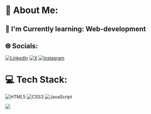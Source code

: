 # 💫 About Me:
## 🔭 I'm Currently learning: Web-development


## 🌐 Socials:
[![LinkedIn](https://img.shields.io/badge/LinkedIn-%230077B5.svg?logo=linkedin&logoColor=white)](https://www.linkedin.com/in/ashutoshraj1122?lipi=urn%3Ali%3Apage%3Ad_flagship3_profile_view_base_contact_details%3B4h6GE3V8Qd20amtbr6ewPQ%3D%3D)       [![X](https://img.shields.io/badge/X-black.svg?logo=X&logoColor=white)](https://x.com/AshutoshRaj1122)       [![Instagram](https://img.shields.io/badge/Instagram-%23E4405F.svg?logo=Instagram&logoColor=white)](https://instagram.com/https://www.instagram.com/ashutoshraj1122/)

# 💻 Tech Stack:
![HTML5](https://img.shields.io/badge/html5-%23E34F26.svg?style=for-the-badge&logo=html5&logoColor=white) ![CSS3](https://img.shields.io/badge/css3-%231572B6.svg?style=for-the-badge&logo=css3&logoColor=white) ![JavaScript](https://img.shields.io/badge/javascript-%23323330.svg?style=for-the-badge&logo=javascript&logoColor=%23F7DF1E)
<!-- # 📊 GitHub Stats:
![](https://github-readme-stats.vercel.app/api?username=AshutoshRaj1122&theme=dark&hide_border=false&include_all_commits=true&count_private=false)<br/>
![](https://github-readme-streak-stats.herokuapp.com/?user=AshutoshRaj1122&theme=dark&hide_border=false)<br/> -->
![](https://github-readme-stats.vercel.app/api/top-langs/?username=AshutoshRaj1122&theme=dark&hide_border=false&include_all_commits=true&count_private=false&layout=compact)


<!-- Proudly created with GPRM ( https://gprm.itsvg.in ) -->
